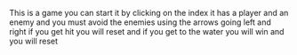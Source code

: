 This is a game you can start it by clicking on the index it has a player and an enemy and you must avoid the enemies using the arrows going left and right if you get hit you will reset and if you get to the water you will win and you will reset
